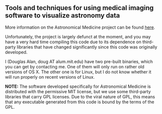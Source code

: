 Tools and techniques for using medical imaging software to visualize astronomy data
-----------------------------------------------------------------------------------

More information on the Astronomical Medicine project can be found [here](http://am.iic.harvard.edu/).

Unfortunately, the project is largely defunct at the moment, and you may have a very hard time compiling this code due to its
dependence on third-party libraries that have changed significantly since this code was originally developed.

I (Douglas Alan, doug AT alum.mit.edu) have two pre-built binaries, which you can get by contacting me. One of them will only run on rather
old versions of OS X. The other one is for Linux, but I do not know whether it will run properly on recent versions of Linux.

**NOTE:** The software developed specifically for Astronomical Medicine is distributed with the permissive MIT license,
but we use some third-party libraries that carry GPL licenses. Due to the viral nature of GPL, this means that any
executable generated from this code is bound by the terms of the GPL.
